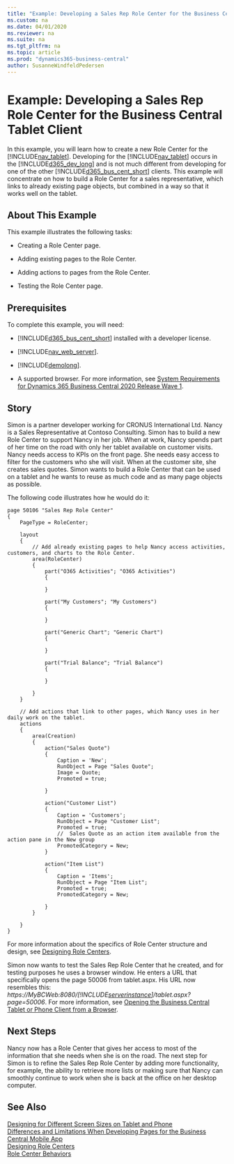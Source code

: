 ```yaml
---
title: "Example: Developing a Sales Rep Role Center for the Business Central Tablet Client"
ms.custom: na
ms.date: 04/01/2020
ms.reviewer: na
ms.suite: na
ms.tgt_pltfrm: na
ms.topic: article
ms.prod: "dynamics365-business-central"
author: SusanneWindfeldPedersen
---
```

# Example: Developing a Sales Rep Role Center for the Business Central Tablet Client
In this example, you will learn how to create a new Role Center for the [!INCLUDE[nav_tablet](includes/nav_tablet_md.md)]. Developing for the [!INCLUDE[nav_tablet](includes/nav_tablet_md.md)] occurs in the [!INCLUDE[d365_dev_long](includes/d365_dev_long_md.md)] and is not much different from developing for one of the other [!INCLUDE[d365_bus_cent_short](includes/d365_bus_cent_short_md.md)] clients. This example will concentrate on how to build a Role Center for a sales representative, which links to already existing page objects, but combined in a way so that it works well on the tablet.  

## About This Example 
 This example illustrates the following tasks:  

-   Creating a Role Center page.  

-   Adding existing pages to the Role Center.  

-   Adding actions to pages from the Role Center.  

-   Testing the Role Center page.  

## Prerequisites  
 To complete this example, you will need:  

-   [!INCLUDE[d365_bus_cent_short](includes/d365_bus_cent_short_md.md)] installed with a developer license.  

-   [!INCLUDE[nav_web_server](includes/nav_web_server_md.md)].  

-   [!INCLUDE[demolong](includes/demolong_md.md)].  

-   A supported browser. For more information, see [System Requirements for Dynamics 365 Business Central 2020 Release Wave 1](../deployment/system-requirement-business-central-v16.md).  

## Story  
 Simon is a partner developer working for CRONUS International Ltd. Nancy is a Sales Representative at Contoso Consulting. Simon has to build a new Role Center to support Nancy in her job. When at work, Nancy spends part of her time on the road with only her tablet available on customer visits. Nancy needs access to KPIs on the front page. She needs easy access to filter for the customers who she will visit. When at the customer site, she creates sales quotes. Simon wants to build a Role Center that can be used on a tablet and he wants to reuse as much code and as many page objects as possible.  

 The following code illustrates how he would do it:

```
page 50106 "Sales Rep Role Center"
{
    PageType = RoleCenter;

    layout
    {
        // Add already existing pages to help Nancy access activities, customers, and charts to the Role Center.
        area(RoleCenter)
        {
            part("O365 Activities"; "O365 Activities")
            {

            }

            part("My Customers"; "My Customers")
            {

            }

            part("Generic Chart"; "Generic Chart")
            {

            }

            part("Trial Balance"; "Trial Balance")
            {

            }

        }
    }

    // Add actions that link to other pages, which Nancy uses in her daily work on the tablet.
    actions
    {
        area(Creation)
        {
            action("Sales Quote")
            {
                Caption = 'New';
                RunObject = Page "Sales Quote";
                Image = Quote;
                Promoted = true;

            }

            action("Customer List")
            {
                Caption = 'Customers';
                RunObject = Page "Customer List";
                Promoted = true;
                //  Sales Quote as an action item available from the action pane in the New group
                PromotedCategory = New;
            }

            action("Item List")
            {
                Caption = 'Items';
                RunObject = Page "Item List";
                Promoted = true;
                PromotedCategory = New;

            }
        }

    }
}
```  
For more information about the specifics of Role Center structure and design, see [Designing Role Centers](devenv-designing-role-centers.md).

 Simon now wants to test the Sales Rep Role Center that he created, and for testing purposes he uses a browser window. He enters a URL that specifically opens the page 50006 from tablet.aspx. His URL now resembles this: *https://MyBCWeb:8080/[!INCLUDE[serverinstance](includes/serverinstance.md)]/tablet.aspx?page=50006*. For more information, see [Opening the Business Central Tablet or Phone Client from a Browser](devenv-Opening-Business-Central-Tablet-or-Phone-Client-from-Browser.md).  

## Next Steps  
 Nancy now has a Role Center that gives her access to most of the information that she needs when she is on the road. The next step for Simon is to refine the Sales Rep Role Center by adding more functionality, for example, the ability to retrieve more lists or making sure that Nancy can smoothly continue to work when she is back at the office on her desktop computer.  

## See Also  
 [Designing for Different Screen Sizes on Tablet and Phone](devenv-Designing-Different-Screen-Sizes-Tablet-and-Phone.md)   
 [Differences and Limitations When Developing Pages for the Business Central Mobile App](devenv-Differences-and-Limitations-Developing-Pages-business-central-Mobile-App.md)   
 [Designing Role Centers](devenv-designing-role-centers.md)  
 [Role Center Behaviors](devenv-role-center-behaviors.md)   
